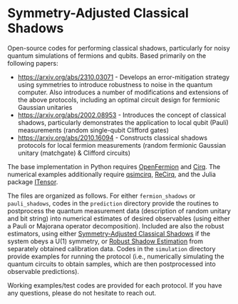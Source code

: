 # Symmetry-Adjusted Classical Shadows

Open-source codes for performing classical shadows, particularly for noisy quantum simulations of fermions and qubits. Based primarily on the following papers:

* https://arxiv.org/abs/2310.03071 - Develops an error-mitigation strategy using symmetries to introduce robustness to noise in the quantum computer. Also introduces a number of modifications and extensions of the above protocols, including an optimal circuit design for fermionic Gaussian unitaries
* https://arxiv.org/abs/2002.08953 - Introduces the concept of classical shadows, particularly demonstrates the application to local qubit (Pauli) measurements (random single-qubit Clifford gates)
* https://arxiv.org/abs/2010.16094 - Constructs classical shadows protocols for local fermion measurements (random fermionic Gaussian unitary (matchgate) & Clifford circuits)

The base implementation in Python requires [OpenFermion](https://quantumai.google/openfermion) and [Cirq](https://quantumai.google/cirq). The numerical examples additionally require [qsimcirq](https://github.com/quantumlib/qsim), [ReCirq](https://github.com/quantumlib/ReCirq), and the Julia package [ITensor](https://github.com/ITensor/ITensors.jl).

The files are organized as follows. For either `fermion_shadows` or `pauli_shadows`, codes in the `prediction` directory provide the routines to postprocess the quantum measurement data (description of random unitary and bit string) into numerical estimates of desired observables (using either a Pauli or Majorana operator decomposition). Included are also the robust estimators, using either [Symmetry-Adjusted Classical Shadows](https://arxiv.org/abs/2310.03071) if the system obeys a U(1) symmetry, or [Robust Shadow Estimation](https://arxiv.org/abs/2011.09636) from separately obtained calibration data. Codes in the `simulation` directory provide examples for running the protocol (i.e., numerically simulating the quantum circuits to obtain samples, which are then postprocessed into observable predictions).

Working examples/test codes are provided for each protocol. If you have any questions, please do not hesitate to reach out.
